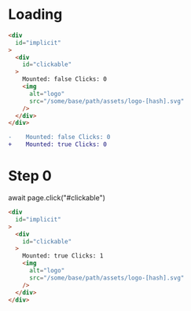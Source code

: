 # Loading

```html
<div
  id="implicit"
>
  <div
    id="clickable"
  >
    Mounted: false Clicks: 0
    <img
      alt="logo"
      src="/some/base/path/assets/logo-[hash].svg"
    />
  </div>
</div>
```

```diff
-    Mounted: false Clicks: 0
+    Mounted: true Clicks: 0

```

# Step 0
await page.click("#clickable")

```html
<div
  id="implicit"
>
  <div
    id="clickable"
  >
    Mounted: true Clicks: 1
    <img
      alt="logo"
      src="/some/base/path/assets/logo-[hash].svg"
    />
  </div>
</div>
```

